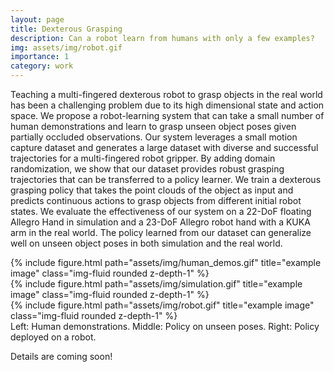 ```yaml
---
layout: page
title: Dexterous Grasping
description: Can a robot learn from humans with only a few examples?
img: assets/img/robot.gif
importance: 1
category: work
---
```

Teaching a multi-fingered dexterous robot to grasp objects in the real world has been a challenging problem due to 
its high dimensional state and action space. We propose a robot-learning system that can take a small number of 
human demonstrations and learn to grasp unseen object poses given partially occluded observations. Our system 
leverages a small motion capture dataset and generates a large dataset with diverse and successful trajectories 
for a multi-fingered robot gripper. By adding domain randomization, we show that our dataset provides robust 
grasping trajectories that can be transferred to a policy learner. We train a dexterous grasping policy that 
takes the point clouds of the object as input and predicts continuous actions to grasp objects from different 
initial robot states. We evaluate the effectiveness of our system on a 22-DoF floating Allegro Hand in simulation 
and a 23-DoF Allegro robot hand with a KUKA arm in the real world. The policy learned from our dataset can 
generalize well on unseen object poses in both simulation and the real world.
<div class="row">
    <div class="col-sm mt-3 mt-md-0">
        {% include figure.html path="assets/img/human_demos.gif" title="example image" class="img-fluid rounded z-depth-1" %}
    </div>
    <div class="col-sm mt-3 mt-md-0">
        {% include figure.html path="assets/img/simulation.gif" title="example image" class="img-fluid rounded z-depth-1" %}
    </div>
    <div class="col-sm mt-3 mt-md-0">
        {% include figure.html path="assets/img/robot.gif" title="example image" class="img-fluid rounded z-depth-1" %}
    </div>
</div>
<div class="caption">
    Left: Human demonstrations. Middle: Policy on unseen poses. Right: Policy deployed on a robot. 
</div>

Details are coming soon!